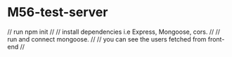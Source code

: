 # M56-test-server
// run npm init //
// install dependencies i.e Express, Mongoose, cors. //
// run and connect mongoose. //
// you can see the users fetched from front-end //
